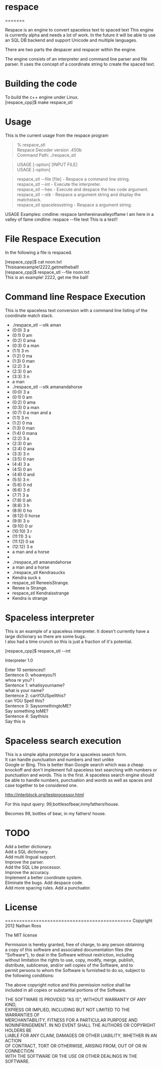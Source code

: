 ﻿# respace
=======

Respace is an engine to convert spaceless text to spaced text
This engine is currently alpha and needs a lot of work. In the future it
will be able to use an SQL DB backend and support Unicode and multiple languages.

There are two parts the despacer and respacer within the engine.

The engine consists of an interpreter and command line parser and file parser. 
It uses the concept of a coordinate string to create the spaced text.

# Building the code

To build the c++ engine under Linux.  
[respace_cpp]$ make respace_stl   

# Usage

This is the current usage from the respace program   

> % respace_stl  
> Respace Decoder version .450b  
> Command Path: ./respace_stl  

> USAGE [-option] [INPUT FILE]  
> USAGE [-option]  

> respace_stl --file [file]     -  Respace a command line string.  
> respace_stl --int             -  Execute the interpreter.  
> respace_stl --hex             -  Execute and despace the hex code argument.  
> respace_stl --stk             -  Respace a argument string and display the matchstack.  
> respace_stl spacelessstring   -  Respace a argument string.  


USAGE Examples:
   cmdline: respace Iamhereinavalleyoffame
   I am here in a valley of fame
   cmdline: respace --file test
   This is a test!!


# File Respace Execution

In the following a file is respaced.

[respace_cpp]$ cat noon.txt  
Thisisanexample!2222,getmetheball!  
[respace_cpp]$ respace_stl --file noon.txt  
This is an example! 2222, get me the ball!  

# Command line Respace Execution

This is the spaceless text conversion with a command line listing of the coordinate match stack.

* ./respace_stl --stk aman
* (0:0) 3 a
* (0:1) 0 am
* (0:2) 0 ama
* (0:3) 0 a man
* (1:1) 3 m
* (1:2) 0 ma
* (1:3) 0 man
* (2:2) 3 a
* (2:3) 0 an
* (3:3) 3 n
* a man
* ./respace_stl --stk amanandahorse
* (0:0) 3 a
* (0:1) 0 am
* (0:2) 0 ama
* (0:3) 0 a man
* (0:7) 0 a man and a
* (1:1) 3 m
* (1:2) 0 ma
* (1:3) 0 man
* (1:4) 0 mana
* (2:2) 3 a
* (2:3) 0 an
* (2:4) 0 ana
* (3:3) 3 n
* (3:5) 0 nan
* (4:4) 3 a
* (4:5) 0 an
* (4:6) 0 and
* (5:5) 3 n
* (5:6) 0 nd
* (6:6) 3 d
* (7:7) 3 a
* (7:8) 0 ah
* (8:8) 3 h
* (8:9) 0 ho
* (8:12) 0 horse
* (9:9) 3 o
* (9:10) 0 or
* (10:10) 3 r
* (11:11) 3 s
* (11:12) 0 se
* (12:12) 3 e
* a man and a horse
* 
* ./respace_stl amanandahorse
* a man and a horse
* ./respace_stl Kendrasucks
* Kendra suck s
* respace_stl ReneeisStrange.
* Renee is Strange.
* respace_stl Kendraisstrange
* Kendra is strange


# Spaceless interpreter

This is an example of a spaceless interpreter. It doesn't currently have a large dictionary so there are some bugs.  
I also had a time crunch so this is just a fraction of it's potential.


[respace_cpp]$ respace_stl --int

Interpreter 1.0

Enter 10 sentences!!  
Sentence 0: whoareyou?I  
whoa re you? I  
Sentence 1: whatisyourname?  
what is your name?  
Sentence 2: canYOUSpellthis?  
can YOU Spell this?  
Sentence 3: SaysomethingtoME?  
Say something toME?  
Sentence 4: Saythisis  
Say this is     

# Spaceless search execution

This is a simple alpha prototype for a spaceless search form.  
It can handle punctuation and numbers and text unlike   
Google or Bing. This is better than Google search which was a cheap knockoff and don't implement
full spaceless text searching with numbers or punctuation and words. This is the first.
A spaceless search engine should be able to handle numbers, punctuation and words as well as spaces and case together
to be considered one.

http://interblock.org/testprocessor.html

For this input query:
99,bottlesofbear,inmyfathers!house.

Becomes
99, bottles of bear, in my fathers! house.

# TODO
Add a better dictionary.  
Add a SQL dictionary.  
Add multi lingual support.  
Improve the parser.  
Add the SQL Lite processor.  
Improve the accuracy.  
Implement a better coordinate system.  
Eliminate the bugs.
Add despace code.  
Add more spacing rules.
Add a punctuator.

# License
=============================================
Copyright 2012 Nathan Ross  

The MIT license

Permission is hereby granted, free of charge, to any person obtaining  
a copy of this software and associated documentation files (the  
"Software"), to deal in the Software without restriction, including  
without limitation the rights to use, copy, modify, merge, publish,  
distribute, sublicense, and/or sell copies of the Software, and to  
permit persons to whom the Software is furnished to do so, subject to  
the following conditions:  

The above copyright notice and this permission notice shall be  
included in all copies or substantial portions of the Software.  

THE SOFTWARE IS PROVIDED "AS IS", WITHOUT WARRANTY OF ANY KIND,  
EXPRESS OR IMPLIED, INCLUDING BUT NOT LIMITED TO THE WARRANTIES OF  
MERCHANTABILITY, FITNESS FOR A PARTICULAR PURPOSE AND  
NONINFRINGEMENT. IN NO EVENT SHALL THE AUTHORS OR COPYRIGHT HOLDERS BE  
LIABLE FOR ANY CLAIM, DAMAGES OR OTHER LIABILITY, WHETHER IN AN ACTION  
OF CONTRACT, TORT OR OTHERWISE, ARISING FROM, OUT OF OR IN CONNECTION  
WITH THE SOFTWARE OR THE USE OR OTHER DEALINGS IN THE SOFTWARE.  